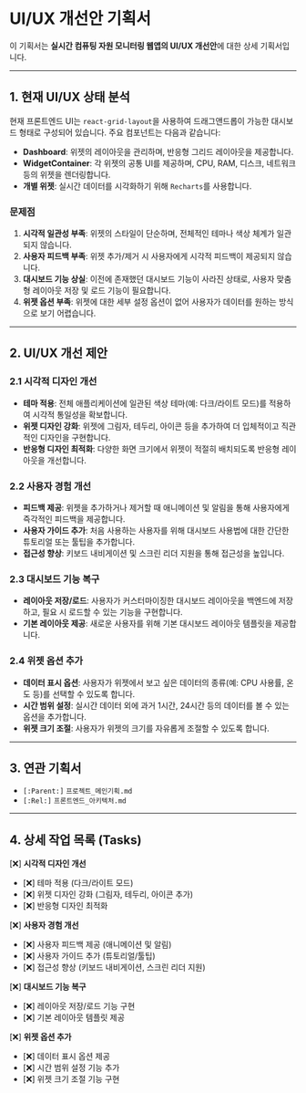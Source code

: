 # UI/UX 개선안 기획서

이 기획서는 **실시간 컴퓨팅 자원 모니터링 웹앱의 UI/UX 개선안**에 대한 상세 기획서입니다.

---

## 1. 현재 UI/UX 상태 분석

현재 프론트엔드 UI는 `react-grid-layout`을 사용하여 드래그앤드롭이 가능한 대시보드 형태로 구성되어 있습니다. 주요 컴포넌트는 다음과 같습니다:
- **Dashboard**: 위젯의 레이아웃을 관리하며, 반응형 그리드 레이아웃을 제공합니다.
- **WidgetContainer**: 각 위젯의 공통 UI를 제공하며, CPU, RAM, 디스크, 네트워크 등의 위젯을 렌더링합니다.
- **개별 위젯**: 실시간 데이터를 시각화하기 위해 `Recharts`를 사용합니다.

### 문제점
1. **시각적 일관성 부족**: 위젯의 스타일이 단순하며, 전체적인 테마나 색상 체계가 일관되지 않습니다.
2. **사용자 피드백 부족**: 위젯 추가/제거 시 사용자에게 시각적 피드백이 제공되지 않습니다.
3. **대시보드 기능 상실**: 이전에 존재했던 대시보드 기능이 사라진 상태로, 사용자 맞춤형 레이아웃 저장 및 로드 기능이 필요합니다.
4. **위젯 옵션 부족**: 위젯에 대한 세부 설정 옵션이 없어 사용자가 데이터를 원하는 방식으로 보기 어렵습니다.

---

## 2. UI/UX 개선 제안

### 2.1 시각적 디자인 개선
- **테마 적용**: 전체 애플리케이션에 일관된 색상 테마(예: 다크/라이트 모드)를 적용하여 시각적 통일성을 확보합니다.
- **위젯 디자인 강화**: 위젯에 그림자, 테두리, 아이콘 등을 추가하여 더 입체적이고 직관적인 디자인을 구현합니다.
- **반응형 디자인 최적화**: 다양한 화면 크기에서 위젯이 적절히 배치되도록 반응형 레이아웃을 개선합니다.

### 2.2 사용자 경험 개선
- **피드백 제공**: 위젯을 추가하거나 제거할 때 애니메이션 및 알림을 통해 사용자에게 즉각적인 피드백을 제공합니다.
- **사용자 가이드 추가**: 처음 사용하는 사용자를 위해 대시보드 사용법에 대한 간단한 튜토리얼 또는 툴팁을 추가합니다.
- **접근성 향상**: 키보드 내비게이션 및 스크린 리더 지원을 통해 접근성을 높입니다.

### 2.3 대시보드 기능 복구
- **레이아웃 저장/로드**: 사용자가 커스터마이징한 대시보드 레이아웃을 백엔드에 저장하고, 필요 시 로드할 수 있는 기능을 구현합니다.
- **기본 레이아웃 제공**: 새로운 사용자를 위해 기본 대시보드 레이아웃 템플릿을 제공합니다.

### 2.4 위젯 옵션 추가
- **데이터 표시 옵션**: 사용자가 위젯에서 보고 싶은 데이터의 종류(예: CPU 사용률, 온도 등)를 선택할 수 있도록 합니다.
- **시간 범위 설정**: 실시간 데이터 외에 과거 1시간, 24시간 등의 데이터를 볼 수 있는 옵션을 추가합니다.
- **위젯 크기 조절**: 사용자가 위젯의 크기를 자유롭게 조절할 수 있도록 합니다.

---

## 3. 연관 기획서

- `[:Parent:]` `프로젝트_메인기획.md`
- `[:Rel:]` `프론트엔드_아키텍처.md`

---

## 4. 상세 작업 목록 (Tasks)

[❌] **시각적 디자인 개선**
  - [❌] 테마 적용 (다크/라이트 모드)
  - [❌] 위젯 디자인 강화 (그림자, 테두리, 아이콘 추가)
  - [❌] 반응형 디자인 최적화

[❌] **사용자 경험 개선**
  - [❌] 사용자 피드백 제공 (애니메이션 및 알림)
  - [❌] 사용자 가이드 추가 (튜토리얼/툴팁)
  - [❌] 접근성 향상 (키보드 내비게이션, 스크린 리더 지원)

[❌] **대시보드 기능 복구**
  - [❌] 레이아웃 저장/로드 기능 구현
  - [❌] 기본 레이아웃 템플릿 제공

[❌] **위젯 옵션 추가**
  - [❌] 데이터 표시 옵션 제공
  - [❌] 시간 범위 설정 기능 추가
  - [❌] 위젯 크기 조절 기능 구현 
